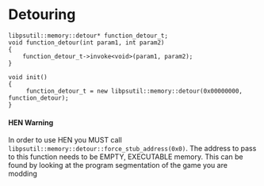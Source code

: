 # Detouring

```
libpsutil::memory::detour* function_detour_t;
void function_detour(int param1, int param2)
{
    function_detour_t->invoke<void>(param1, param2);
}

void init()
{
     function_detour_t = new libpsutil::memory::detour(0x00000000, function_detour);
}
```

#### HEN Warning
In order to use HEN you MUST call `libpsutil::memory::detour::force_stub_address(0x0)`. The address to pass to this function needs to be EMPTY, EXECUTABLE memory. This can be found by looking at the program segmentation of the game you are modding
